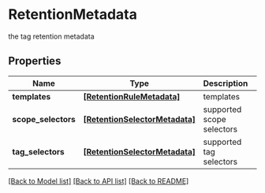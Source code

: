 # RetentionMetadata

the tag retention metadata

## Properties
Name | Type | Description | Notes
------------ | ------------- | ------------- | -------------
**templates** | [**[RetentionRuleMetadata]**](RetentionRuleMetadata.md) | templates | [optional] 
**scope_selectors** | [**[RetentionSelectorMetadata]**](RetentionSelectorMetadata.md) | supported scope selectors | [optional] 
**tag_selectors** | [**[RetentionSelectorMetadata]**](RetentionSelectorMetadata.md) | supported tag selectors | [optional] 

[[Back to Model list]](../README.md#documentation-for-models) [[Back to API list]](../README.md#documentation-for-api-endpoints) [[Back to README]](../README.md)


